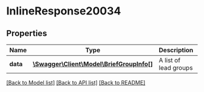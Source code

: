 # InlineResponse20034

## Properties
Name | Type | Description | Notes
------------ | ------------- | ------------- | -------------
**data** | [**\Swagger\Client\Model\BriefGroupInfo[]**](BriefGroupInfo.md) | A list of lead groups | [optional] 

[[Back to Model list]](../../README.md#documentation-for-models) [[Back to API list]](../../README.md#documentation-for-api-endpoints) [[Back to README]](../../README.md)

